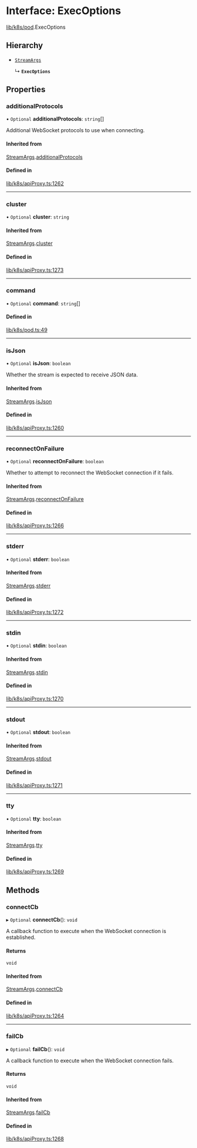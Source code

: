 # Interface: ExecOptions

[lib/k8s/pod](../modules/lib_k8s_pod.md).ExecOptions

## Hierarchy

- [`StreamArgs`](lib_k8s_apiProxy.StreamArgs.md)

  ↳ **`ExecOptions`**

## Properties

### additionalProtocols

• `Optional` **additionalProtocols**: `string`[]

Additional WebSocket protocols to use when connecting.

#### Inherited from

[StreamArgs](lib_k8s_apiProxy.StreamArgs.md).[additionalProtocols](lib_k8s_apiProxy.StreamArgs.md#additionalprotocols)

#### Defined in

[lib/k8s/apiProxy.ts:1262](https://github.com/headlamp-k8s/headlamp/blob/65bfc11e/frontend/src/lib/k8s/apiProxy.ts#L1262)

___

### cluster

• `Optional` **cluster**: `string`

#### Inherited from

[StreamArgs](lib_k8s_apiProxy.StreamArgs.md).[cluster](lib_k8s_apiProxy.StreamArgs.md#cluster)

#### Defined in

[lib/k8s/apiProxy.ts:1273](https://github.com/headlamp-k8s/headlamp/blob/65bfc11e/frontend/src/lib/k8s/apiProxy.ts#L1273)

___

### command

• `Optional` **command**: `string`[]

#### Defined in

[lib/k8s/pod.ts:49](https://github.com/headlamp-k8s/headlamp/blob/65bfc11e/frontend/src/lib/k8s/pod.ts#L49)

___

### isJson

• `Optional` **isJson**: `boolean`

Whether the stream is expected to receive JSON data.

#### Inherited from

[StreamArgs](lib_k8s_apiProxy.StreamArgs.md).[isJson](lib_k8s_apiProxy.StreamArgs.md#isjson)

#### Defined in

[lib/k8s/apiProxy.ts:1260](https://github.com/headlamp-k8s/headlamp/blob/65bfc11e/frontend/src/lib/k8s/apiProxy.ts#L1260)

___

### reconnectOnFailure

• `Optional` **reconnectOnFailure**: `boolean`

Whether to attempt to reconnect the WebSocket connection if it fails.

#### Inherited from

[StreamArgs](lib_k8s_apiProxy.StreamArgs.md).[reconnectOnFailure](lib_k8s_apiProxy.StreamArgs.md#reconnectonfailure)

#### Defined in

[lib/k8s/apiProxy.ts:1266](https://github.com/headlamp-k8s/headlamp/blob/65bfc11e/frontend/src/lib/k8s/apiProxy.ts#L1266)

___

### stderr

• `Optional` **stderr**: `boolean`

#### Inherited from

[StreamArgs](lib_k8s_apiProxy.StreamArgs.md).[stderr](lib_k8s_apiProxy.StreamArgs.md#stderr)

#### Defined in

[lib/k8s/apiProxy.ts:1272](https://github.com/headlamp-k8s/headlamp/blob/65bfc11e/frontend/src/lib/k8s/apiProxy.ts#L1272)

___

### stdin

• `Optional` **stdin**: `boolean`

#### Inherited from

[StreamArgs](lib_k8s_apiProxy.StreamArgs.md).[stdin](lib_k8s_apiProxy.StreamArgs.md#stdin)

#### Defined in

[lib/k8s/apiProxy.ts:1270](https://github.com/headlamp-k8s/headlamp/blob/65bfc11e/frontend/src/lib/k8s/apiProxy.ts#L1270)

___

### stdout

• `Optional` **stdout**: `boolean`

#### Inherited from

[StreamArgs](lib_k8s_apiProxy.StreamArgs.md).[stdout](lib_k8s_apiProxy.StreamArgs.md#stdout)

#### Defined in

[lib/k8s/apiProxy.ts:1271](https://github.com/headlamp-k8s/headlamp/blob/65bfc11e/frontend/src/lib/k8s/apiProxy.ts#L1271)

___

### tty

• `Optional` **tty**: `boolean`

#### Inherited from

[StreamArgs](lib_k8s_apiProxy.StreamArgs.md).[tty](lib_k8s_apiProxy.StreamArgs.md#tty)

#### Defined in

[lib/k8s/apiProxy.ts:1269](https://github.com/headlamp-k8s/headlamp/blob/65bfc11e/frontend/src/lib/k8s/apiProxy.ts#L1269)

## Methods

### connectCb

▸ `Optional` **connectCb**(): `void`

A callback function to execute when the WebSocket connection is established.

#### Returns

`void`

#### Inherited from

[StreamArgs](lib_k8s_apiProxy.StreamArgs.md).[connectCb](lib_k8s_apiProxy.StreamArgs.md#connectcb)

#### Defined in

[lib/k8s/apiProxy.ts:1264](https://github.com/headlamp-k8s/headlamp/blob/65bfc11e/frontend/src/lib/k8s/apiProxy.ts#L1264)

___

### failCb

▸ `Optional` **failCb**(): `void`

A callback function to execute when the WebSocket connection fails.

#### Returns

`void`

#### Inherited from

[StreamArgs](lib_k8s_apiProxy.StreamArgs.md).[failCb](lib_k8s_apiProxy.StreamArgs.md#failcb)

#### Defined in

[lib/k8s/apiProxy.ts:1268](https://github.com/headlamp-k8s/headlamp/blob/65bfc11e/frontend/src/lib/k8s/apiProxy.ts#L1268)
